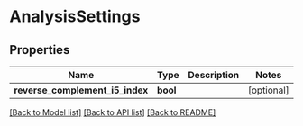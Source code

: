 # AnalysisSettings

## Properties
Name | Type | Description | Notes
------------ | ------------- | ------------- | -------------
**reverse_complement_i5_index** | **bool** |  | [optional] 

[[Back to Model list]](../README.md#documentation-for-models) [[Back to API list]](../README.md#documentation-for-api-endpoints) [[Back to README]](../README.md)

